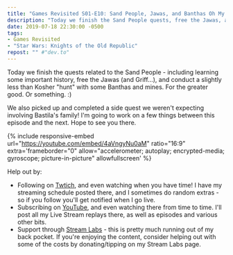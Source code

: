 ```yaml
---
title: "Games Revisited S01-E10: Sand People, Jawas, and Banthas Oh My!"
description: "Today we finish the Sand People quests, free the Jawas, and hunt some Banthas. We even pick up an unexpected side-quest."
date: 2019-07-18 22:30:00 -0500
tags:
- Games Revisited
- "Star Wars: Knights of the Old Republic"
repost: "" #"dev.to"
---
```


Today we finish the quests related to the Sand People - including learning some important history, free the Jawas (and Griff...), and conduct a slightly less than Kosher "hunt" with some Banthas and mines. For the greater good. Or something. :)

We also picked up and completed a side quest we weren't expecting involving Bastila's family! I'm going to work on a few things between this episode and the next. Hope to see you there.
<!--more-->


{% include responsive-embed url="https://youtube.com/embed/4aVngyNu0aM" ratio="16:9" extra='frameborder="0" allow="accelerometer; autoplay; encrypted-media; gyroscope; picture-in-picture" allowfullscreen' %}

Help out by:
 * Following on [Twtich](https://twitch.tv/AnonJr_Live), and even watching when you have time! I have my streaming schedule posted there, and I sometimes do random extras - so if you follow you'll get notified when I go live.
 * Subscribing on [YouTube](http://www.youtube.com/channel/UCXafqhKHbkSUIrq0LAuu0tw), and even watching there from time to time. I'll post all my Live Stream replays there, as well as episodes and various other bits.
 * Support through [Stream Labs](https://streamlabs.com/anonjr_live) - this is pretty much running out of my back pocket. If you're enjoying the content, consider helping out with some of the costs by donating/tipping on my Stream Labs page.